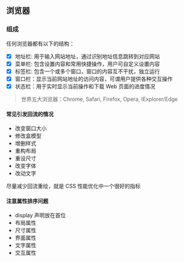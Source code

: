 ## 浏览器

### 组成

任何浏览器都有以下的结构：

- [x] 地址栏: 用于输入网站地址，通过识别地址信息跳转到对应网站
- [x] 菜单栏: 包含设置内容和常用快捷操作，用户可自定义设置内容
- [x] 标签栏: 包含一个或多个窗口，窗口的内容互不干扰，独立运行
- [x] 窗口栏：显示当前网站地址的访问内容，可谓用户提供各种交互操作
- [x] 状态栏：用于实时显示当前操作和下载 Web 页面的进度情况

> 世界五大浏览器：Chrome, Safari, Firefox, Opera, IExplorer/Edge

#### 常见引发回流的情况

- 改变窗口大小
- 修改盒模型
- 增删样式
- 重构布局
- 重设尺寸
- 改变字体
- 改动文字

尽量减少回流重绘，就是 CSS 性能优化中一个很好的指标

#### 注意属性排序问题

- display 声明放在首位
- 布局属性
- 尺寸属性
- 界面属性
- 文字属性
- 交互属性